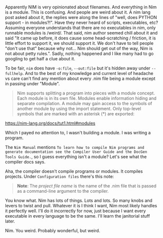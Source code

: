 Apparently NIM is very opinionated about filenames. And everything in Nim is a
module. This is confusing. And people are weird about it. A nim lang post asked
about it, the replies were along the lines of "well, does PYTHON support - in
modules?!". Have they never heard of scripts, executables, etc? Assuming
everyone understands that there are no executables in nim, only runnable
modules is /weird/. That said, nim author seemed chill about it and said "It
came up before, it does cause some head-scratching / friction, it is little
effort to support it, we should support it. We don't have to tell people "don't
use that" because why not... Nim should get out of the way, Nim is not about
petty rules.". Sadly, nothing happened and I like many had to go googling to
get half a clue about it.

To be fair, `nim` does have `-o:file`, `--out:file` but it's hidden away under
`--fullhelp`. And to the best of my knowledge and current level of headache vs
care can't find any mention about every .nim file being a module except in
passing under "Module". 

> Nim supports splitting a program into pieces with a module concept. Each
> module is in its own file. Modules enable information hiding and separate
> compilation. A module may gain access to the symbols of another module by
> using the import statement. Only top-level symbols that are marked with an
> asterisk (*) are exported:

https://nim-lang.org/docs/tut1.html#modules

Which I payed no attention to, I wasn't building a module. I was writing a
program. 

The `Nim Manual` mentions `To learn how to compile Nim programs and generate
documentation see the Compiler User Guide and the DocGen Tools Guide.`, so I
guess everything isn't a module? Let's see what the compiler docs says.

Aha, the compiler doesn't compile programs or modules. It compiles projects.
Under `Configuration files` there's this note:

> **Note**: The *project file name* is the name of the .nim file that is passed
> as a command-line argument to the compiler.

You know what. Nim has lots of things. Lots and lots. So many knobs and levers
to twist and pull. Whatever it is I think I want, Nim most likely handles it
perfectly well. I'll do it incorrectly for now, just because I want every
executable in every language to be the same. I'll learn the janitorial stuff
later.

Nim. You weird. Probably wonderful, but weird.
